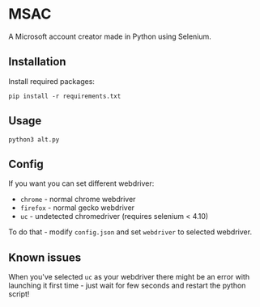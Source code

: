 # MSAC

A Microsoft account creator made in Python using Selenium.

## Installation
Install required packages:

`pip install -r requirements.txt`

## Usage
`python3 alt.py`

## Config
If you want you can set different webdriver: 
 - `chrome` - normal chrome webdriver
 - `firefox` - normal gecko webdriver
 - `uc` - undetected chromedriver (requires selenium < 4.10)

To do that - modify `config.json` and set `webdriver` to selected webdriver.

## Known issues
When you've selected `uc` as your webdriver there might be an error with launching it first time - 
just wait for few seconds and restart the python script!
